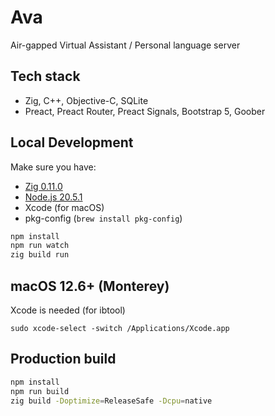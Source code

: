 # Ava

Air-gapped Virtual Assistant / Personal language server

## Tech stack

- Zig, C++, Objective-C, SQLite
- Preact, Preact Router, Preact Signals, Bootstrap 5, Goober

## Local Development

Make sure you have:

- [Zig 0.11.0](https://ziglang.org/download/)
- [Node.js 20.5.1](https://nodejs.org/)
- Xcode (for macOS)
- pkg-config (`brew install pkg-config`)

```bash
npm install
npm run watch
zig build run
```

## macOS 12.6+ (Monterey)

Xcode is needed (for ibtool)

```
sudo xcode-select -switch /Applications/Xcode.app
```

## Production build

```bash
npm install
npm run build
zig build -Doptimize=ReleaseSafe -Dcpu=native
```
